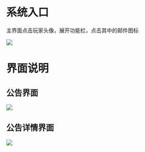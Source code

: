 # 系统入口
主界面点击玩家头像，展开功能栏，点击其中的邮件图标

![](https://cdn.nlark.com/yuque/0/2024/png/43554293/1715397767292-97c55047-8e1d-480a-910a-704e1b6605f3.png)

# 界面说明
## 公告界面
![](https://cdn.nlark.com/yuque/0/2024/png/43554293/1715397109845-b0b25f4f-cb0e-4ace-b975-761e3d5c998d.png)

## 公告详情界面
![](https://cdn.nlark.com/yuque/0/2024/png/43554293/1715397594751-e39115dc-943a-463d-ade2-838c56a61e22.png)



# 
## 


### 
### 
### 
## 
